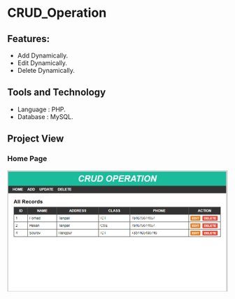 # CRUD_Operation

## Features:
   - Add Dynamically.
   - Edit Dynamically.
   - Delete Dynamically.
## Tools and Technology
   - Language : PHP.
   - Database : MySQL.
## Project View

### Home Page
   ![alt text](https://github.com/forhadict/CRUD_Operation/blob/main/crud.PNG?raw=true)
